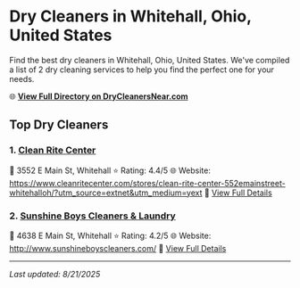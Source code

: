 # Dry Cleaners in Whitehall, Ohio, United States

Find the best dry cleaners in Whitehall, Ohio, United States. We've compiled a list of 2 dry cleaning services to help you find the perfect one for your needs.

🌐 **[View Full Directory on DryCleanersNear.com](https://drycleanersnear.com/city/US/Ohio/Whitehall)**

## Top Dry Cleaners

### 1. [Clean Rite Center](https://drycleanersnear.com/dryCleaner/689aa0aa2abe37ea0a6566f8/clean-rite-center)
📍 3552 E Main St, Whitehall
⭐ Rating: 4.4/5
🌐 Website: https://www.cleanritecenter.com/stores/clean-rite-center-552emainstreet-whitehalloh/?utm_source=extnet&utm_medium=yext
🔗 [View Full Details](https://drycleanersnear.com/dryCleaner/689aa0aa2abe37ea0a6566f8/clean-rite-center)

### 2. [Sunshine Boys Cleaners & Laundry](https://drycleanersnear.com/dryCleaner/689aa0862abe37ea0a6565ec/sunshine-boys-cleaners-laundry)
📍 4638 E Main St, Whitehall
⭐ Rating: 4.2/5
🌐 Website: http://www.sunshineboyscleaners.com/
🔗 [View Full Details](https://drycleanersnear.com/dryCleaner/689aa0862abe37ea0a6565ec/sunshine-boys-cleaners-laundry)


---

*Last updated: 8/21/2025*
